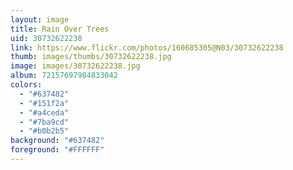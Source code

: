 ```yaml
---
layout: image
title: Rain Over Trees
uid: 30732622238
link: https://www.flickr.com/photos/160685305@N03/30732622238
thumb: images/thumbs/30732622238.jpg
image: images/30732622238.jpg
album: 72157697984833042
colors: 
  - "#637482"
  - "#151f2a"
  - "#a4ceda"
  - "#7ba9cd"
  - "#b0b2b5"
background: "#637482"
foreground: "#FFFFFF"
---
```


